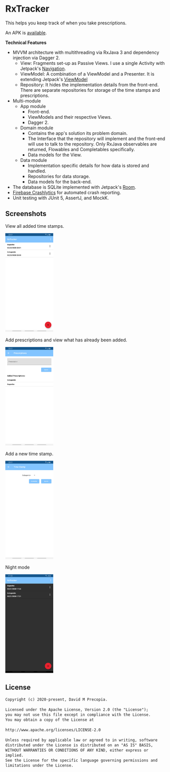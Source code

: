 # RxTracker

This helps you keep track of when you take prescriptions.

An APK is [available](https://github.com/DavidPrecopia/RxTracker/releases/download/v1.4.1/rxtracker-v1.4.1.apk).

**Technical Features**

- MVVM architecture with multithreading via RxJava 3 and dependency injection via Dagger 2.
  - View: Fragments set-up as Passive Views. I use a single Activity with Jetpack's [Navigation](https://developer.android.com/guide/navigation).
  - ViewModel: A combination of a ViewModel and a Presenter. It is extending Jetpack's [ViewModel](https://developer.android.com/topic/libraries/architecture/viewmodel)
  - Repository: It hides the implementation details from the front-end. There are separate repositories for storage of the time stamps and prescriptions.
- Multi-module
  - App module
    - Front-end.
    - ViewModels and their respective Views.
    - Dagger 2.
  - Domain module
    - Contains the app's solution its problem domain.
    - The Interface that the repository will implement and the front-end will use to talk to the repository. Only RxJava observables are returned, Flowables and Completables specifically.
    - Data models for the View.
  - Data module
    - Implementation specific details for how data is stored and handled.
    - Repositories for data storage.
    - Data models for the back-end.
- The database is SQLite implemented with Jetpack's [Room](https://developer.android.com/topic/libraries/architecture/room).
- [Firebase Crashlytics](https://firebase.google.com/docs/crashlytics/) for automated crash reporting.
- Unit testing with JUnit 5, AssertJ, and MockK.

## Screenshots

View all added time stamps.

<img src="screenshots/time_stamp_view.jpg" width=30% />

Add prescriptions and view what has already been added.

<img src="screenshots/add_prescription_view.jpg" width=30% />

Add a new time stamp.

<img src="screenshots/add_time_stamp_view.jpg" width=30% />

Night mode

<img src="screenshots/night_mode.jpg" width=30% />

## License

    Copyright (c) 2020-present, David M Precopia.

    Licensed under the Apache License, Version 2.0 (the "License");
    you may not use this file except in compliance with the License.
    You may obtain a copy of the License at

    http://www.apache.org/licenses/LICENSE-2.0

    Unless required by applicable law or agreed to in writing, software
    distributed under the License is distributed on an "AS IS" BASIS,
    WITHOUT WARRANTIES OR CONDITIONS OF ANY KIND, either express or implied.
    See the License for the specific language governing permissions and
    limitations under the License.
